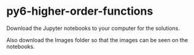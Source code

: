 # py6-higher-order-functions

Download the Jupyter notebooks to your computer for the solutions.

Also download the Images folder so that the images can be seen on the notebooks.
